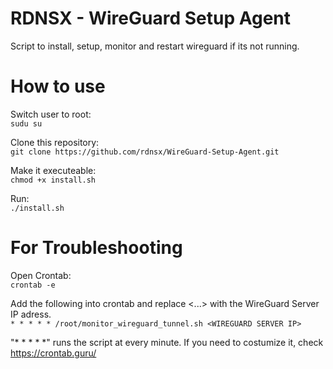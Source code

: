 # RDNSX - WireGuard Setup Agent
Script to install, setup, monitor and restart wireguard if its not running.

# How to use

Switch user to root:<br>
```sudu su``` 

Clone this repository:<br>
```git clone https://github.com/rdnsx/WireGuard-Setup-Agent.git``` 

Make it executeable:<br>
```chmod +x install.sh```

Run:<br>
```./install.sh```
<br>
# For Troubleshooting

Open Crontab:<br>
```crontab -e```

Add the following into crontab and replace <...> with the WireGuard Server IP adress.<br> 
```* * * * * /root/monitor_wireguard_tunnel.sh <WIREGUARD SERVER IP>```<br>

"* * * * *" runs the script at every minute. If you need to costumize it, check https://crontab.guru/

